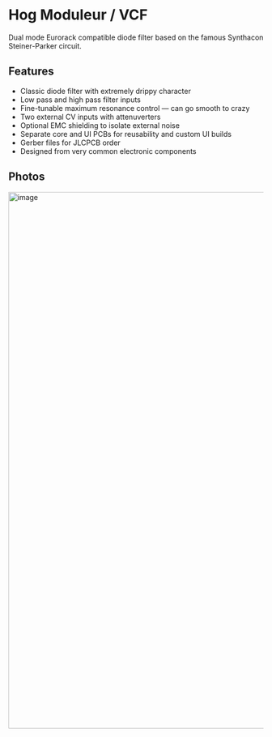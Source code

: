 # Hog Moduleur / VCF

Dual mode Eurorack compatible diode filter based on the famous Synthacon Steiner-Parker circuit.

## Features

- Classic diode filter with extremely drippy character
- Low pass and high pass filter inputs
- Fine-tunable maximum resonance control — can go smooth to crazy
- Two external CV inputs with attenuverters
- Optional EMC shielding to isolate external noise
- Separate core and UI PCBs for reusability and custom UI builds
- Gerber files for JLCPCB order
- Designed from very common electronic components

## Photos
<img width="1060" height="1060" alt="image" src="https://github.com/user-attachments/assets/cf000a19-2643-4b6d-832e-eab3df2aaf8c" />

